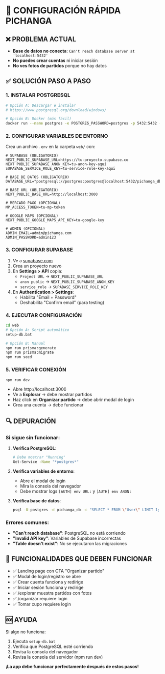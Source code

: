 # 🚀 CONFIGURACIÓN RÁPIDA PICHANGA

## ❌ PROBLEMA ACTUAL
- **Base de datos no conecta**: `Can't reach database server at 'localhost:5432'`
- **No puedes crear cuentas** ni iniciar sesión
- **No ves fotos de partidos** porque no hay datos

## ✅ SOLUCIÓN PASO A PASO

### 1. INSTALAR POSTGRESQL
```bash
# Opción A: Descargar e instalar
# https://www.postgresql.org/download/windows/

# Opción B: Docker (más fácil)
docker run --name postgres -e POSTGRES_PASSWORD=postgres -p 5432:5432 -d postgres
```

### 2. CONFIGURAR VARIABLES DE ENTORNO
Crea un archivo `.env` en la carpeta `web/` con:

```env
# SUPABASE (OBLIGATORIO)
NEXT_PUBLIC_SUPABASE_URL=https://tu-proyecto.supabase.co
NEXT_PUBLIC_SUPABASE_ANON_KEY=tu-anon-key-aqui
SUPABASE_SERVICE_ROLE_KEY=tu-service-role-key-aqui

# BASE DE DATOS (OBLIGATORIO)
DATABASE_URL="postgresql://postgres:postgres@localhost:5432/pichanga_db"

# BASE URL (OBLIGATORIO)
NEXT_PUBLIC_BASE_URL=http://localhost:3000

# MERCADO PAGO (OPCIONAL)
MP_ACCESS_TOKEN=tu-mp-token

# GOOGLE MAPS (OPCIONAL)
NEXT_PUBLIC_GOOGLE_MAPS_API_KEY=tu-google-key

# ADMIN (OPCIONAL)
ADMIN_EMAIL=admin@pichanga.com
ADMIN_PASSWORD=admin123
```

### 3. CONFIGURAR SUPABASE
1. Ve a [supabase.com](https://supabase.com)
2. Crea un proyecto nuevo
3. En **Settings > API** copia:
   - `Project URL` → `NEXT_PUBLIC_SUPABASE_URL`
   - `anon public` → `NEXT_PUBLIC_SUPABASE_ANON_KEY`
   - `service_role` → `SUPABASE_SERVICE_ROLE_KEY`
4. En **Authentication > Settings**:
   - Habilita "Email + Password"
   - Deshabilita "Confirm email" (para testing)

### 4. EJECUTAR CONFIGURACIÓN
```bash
cd web
# Opción A: Script automático
setup-db.bat

# Opción B: Manual
npm run prisma:generate
npm run prisma:migrate
npm run seed
```

### 5. VERIFICAR CONEXIÓN
```bash
npm run dev
```
- Abre http://localhost:3000
- Ve a **Explorar** → debe mostrar partidos
- Haz click en **Organizar partido** → debe abrir modal de login
- Crea una cuenta → debe funcionar

## 🔍 DEPURACIÓN

### Si sigue sin funcionar:
1. **Verifica PostgreSQL**:
   ```bash
   # Debe mostrar "Running"
   Get-Service -Name "*postgres*"
   ```

2. **Verifica variables de entorno**:
   - Abre el modal de login
   - Mira la consola del navegador
   - Debe mostrar logs `[AUTH] env URL:` y `[AUTH] env ANON:`

3. **Verifica base de datos**:
   ```bash
   psql -U postgres -d pichanga_db -c "SELECT * FROM \"User\" LIMIT 1;"
   ```

### Errores comunes:
- **"Can't reach database"**: PostgreSQL no está corriendo
- **"Invalid API key"**: Variables de Supabase incorrectas
- **"Table doesn't exist"**: No se ejecutaron las migraciones

## 📱 FUNCIONALIDADES QUE DEBEN FUNCIONAR
- ✅ Landing page con CTA "Organizar partido"
- ✅ Modal de login/registro se abre
- ✅ Crear cuenta funciona y redirige
- ✅ Iniciar sesión funciona y redirige
- ✅ /explorar muestra partidos con fotos
- ✅ /organizar requiere login
- ✅ Tomar cupo requiere login

## 🆘 AYUDA
Si algo no funciona:
1. Ejecuta `setup-db.bat`
2. Verifica que PostgreSQL esté corriendo
3. Revisa la consola del navegador
4. Revisa la consola del servidor (npm run dev)

**¡La app debe funcionar perfectamente después de estos pasos!**
